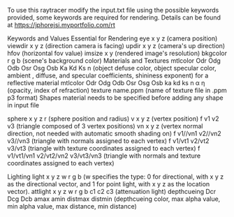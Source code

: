 To use this raytracer modify the input.txt file using the possible keywords provided, some keywords are required for rendering. Details can be found at https://jphorejsi.myportfolio.com/rt

Keywords and Values Essential for Rendering eye x y z (camera position) viewdir x y z (direction camera is facing) updir x y z (camera's up direction) hfov (horizontal fov value) imsize x y (rendered image's resolution) bkgcolor r g b (scene's background color) Materials and Textures mtlcolor Odr Odg Odb Osr Osg Osb Ka Kd Ks n (object defuse color, object specular color, ambient , diffuse, and specular coefficients, shininess exponent) for a reflective material mtlcolor Odr Odg Odb Osr Osg Osb ka kd ks n α η (opacity, index of refraction) texture name.ppm (name of texture file in .ppm p3 format) Shapes material needs to be specified before adding any shape in input file

sphere x y z r (sphere position and radius) v x y z (vertex position) f v1 v2 v3 (triangle composed of 3 vertex positions) vn x y z (vertex normal direction, not needed with automatic smooth shading on) f v1//vn1 v2//vn2 v3//vn3 (triangle with normals assigned to each vertex) f v1/vt1 v2/vt2 v3/vt3 (triangle with texture coordinates assigned to each vertex) f v1/vt1/vn1 v2/vt2/vn2 v3/vt3/vn3 (triangle with normals and texture coordinates assigned to each vertex)

Lighting light x y z w r g b (w specifies the type: 0 for directional, with x y z as the directional vector, and 1 for point light, with x y z as the location vector). attlight x y z w r g b c1 c2 c3 (attenuation light) depthcueing Dcr Dcg Dcb amax amin distmax distmin (depthcueing color, max alpha value, min alpha value, max distance, min distance)
